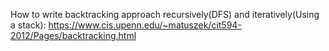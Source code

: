 How to write backtracking approach recursively(DFS) and iteratively(Using a stack):
https://www.cis.upenn.edu/~matuszek/cit594-2012/Pages/backtracking.html


